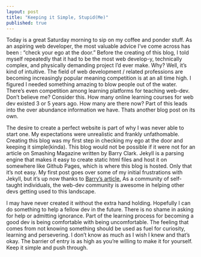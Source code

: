 ```yaml
---
layout: post
title: "Keeping it Simple, Stupid(Me)"
published: true
---
```



Today is a great Saturday morning to sip on my coffee and ponder stuff. As an aspiring web developer, the most valuable advice I’ve come across has been : “check your ego at the door.” Before the creating of this blog, I told myself repeatedly that it had to be the most web develop-y, technically complex, and physically demanding project I’d ever make. Why? Well, it’s kind of intuitive. The field of web development / related professions are becoming increasingly popular meaning competition is at an all time high. I figured I needed something amazing to blow people out of the water. There’s even competition among learning platforms for teaching web-dev. Don’t believe me? Consider this. How many online learning courses for web dev existed 3 or 5 years ago. How many are there now? Part of this leads into the over abundance information we have. Thats another blog post on its own. 

The desire to create a perfect website is part of why I was never able to start one. My expectations were unrealistic and frankly unfathomable. Creating this blog was my first step in checking my ego at the door and keeping it simple(kinda). This blog would not be possible if it were not for an article on Smashing Magazine written by Barry Clark. Jekyll is a parsing engine that makes it easy to create static html files and host it on somewhere like Github Pages, which is where this blog is hosted. Only that it’s not easy. My first post goes over some of my initial frustrations with Jekyll, but it’s up now thanks to [Barry’s article.](http://www.smashingmagazine.com/2014/08/01/build-blog-jekyll-github-pages/) As a community of self-taught individuals, the web-dev community is awesome in helping other devs getting used to this landscape. 

I may have never created it without the extra hand holding. Hopefully I can do something to help a fellow dev in the future. There is no shame in asking for help or admitting ignorance. Part of the learning process for becoming a good dev is being comfortable with being uncomfortable. The feeling that comes from not knowing something should be used as fuel for curiosity, learning and persevering. I don’t know as much as I wish I knew and that’s okay. The barrier of entry is as high as you’re willing to make it for yourself. Keep it simple and push through.

